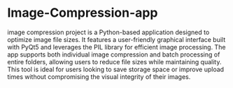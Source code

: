 # Image-Compression-app
 image compression project is a Python-based application designed to optimize image file sizes. 
 It features a user-friendly graphical interface built with PyQt5 and leverages the PIL library for efficient image processing. 
 The app supports both individual image compression and batch processing of entire folders, allowing users to reduce file sizes while maintaining quality.
 This tool is ideal for users looking to save storage space or improve upload times without compromising the visual integrity of their images.
